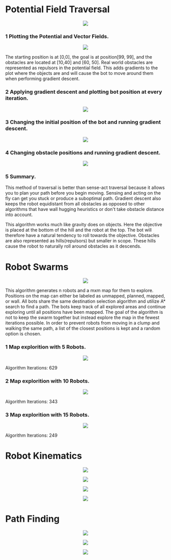# Potential Field Traversal
<p align="center">
  <img src="images/3dContour.png" />
</p>

### 1 Plotting the Potential and Vector Fields.
<p align="center">
  <img src="images/descentQuivers.png" />
</p>
The starting position is at [0,0], the goal is at position[99, 99], and the obstacles are located at [10,40] and [60, 50].
Real world obstacles are represented as repulsors in the potential field. This adds gradients to the plot where the objects are and will cause the bot to move around them when performing gradient descent. 

### 2 Applying gradient descent and plotting bot position at every iteration.
<p align="center">
  <img src="images/descent1.png" />
</p>

### 3 Changing the initial position of the bot and running gradient descent.
<p align="center">
  <img src="images/descent2.png" />
</p>

### 4 Changing obstacle positions and running gradient descent.
<p align="center">
  <img src="images/descent3.png" />
</p>

### 5 Summary.
This method of traversal is better than sense-act traversal because it allows you to plan your path before you begin moving. Sensing and acting on the fly can get you stuck or produce a suboptimal path. Gradient descent also keeps the robot equidistant from all obstacles as opposed to other algorithms that have wall hugging heuristics or don't take obstacle distance into account.

This algorithm works much like gravity does on objects. Here the objective is placed at the bottom of the hill and the robot at the top. The bot will therefore have a natural tendency to roll towards the objective. Obstacles are also represented as hills(repulsors) but smaller in scope. These hills cause the robot to naturally roll around obstacles as it descends.

# Robot Swarms
<p align="center">
  <img src="images/swarm.png" />
</p>
This algorithm generates n robots and a mxm map for them to explore. Positions on the map can either be labeled as unmapped, planned, mapped, or wall. All bots share the same destination selection algorithm and utilize A* search to find a path. The bots keep track of all explored areas and continue exploring until all positions have been mapped. The goal of the algorithm is not to keep the swarm together but instead explore the map in the fewest iterations possible. In order to prevent robots from moving in a clump and walking the same path, a list of the closest positions is kept and a random option is chosen.

### 1 Map explorition with 5 Robots.
<p align="center">
  <img src="images/swarm5.png" />
</p>
Algorithm Iterations: 629

### 2 Map explorition with 10 Robots.
<p align="center">
  <img src="images/swarm10.png" />
</p>
Algorithm Iterations: 343

### 3 Map explorition with 15 Robots.
<p align="center">
  <img src="images/swarm15.png" />
</p>
Algorithm Iterations: 249

# Robot Kinematics
<p align="center">
  <img src="images/forward1.png" />
</p>
<p align="center">
  <img src="images/forward2.png" />
</p>
<p align="center">
  <img src="images/inverse1.png" />
</p>
<p align="center">
  <img src="images/inverse2.png" />
</p>

# Path Finding
<p align="center">
  <img src="images/maze.png" />
</p>
<p align="center">
  <img src="images/path.png" />
</p>
<p align="center">
  <img src="images/path.png" />
</p>
